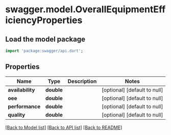 # swagger.model.OverallEquipmentEfficiencyProperties

## Load the model package
```dart
import 'package:swagger/api.dart';
```

## Properties
Name | Type | Description | Notes
------------ | ------------- | ------------- | -------------
**availability** | **double** |  | [optional] [default to null]
**oee** | **double** |  | [optional] [default to null]
**performance** | **double** |  | [optional] [default to null]
**quality** | **double** |  | [optional] [default to null]

[[Back to Model list]](../README.md#documentation-for-models) [[Back to API list]](../README.md#documentation-for-api-endpoints) [[Back to README]](../README.md)

